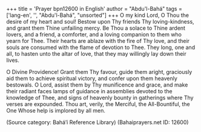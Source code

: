 +++
title = 'Prayer bpn12600 in English'
author = "Abdu'l-Bahá"
tags = ['lang-en', '', "Abdu'l-Bahá", "unsorted"]
+++
O my kind Lord, O Thou the desire of my heart and soul!  Bestow upon Thy friends Thy loving-kindness, and grant them Thine unfailing mercy.  Be Thou a solace to Thine ardent lovers, and a friend, a comforter, and a loving companion to them who yearn for Thee.  Their hearts are ablaze with the fire of Thy love, and their souls are consumed with the flame of devotion to Thee.  They long, one and all, to hasten unto the altar of love, that they may willingly lay down their lives.

O Divine Providence!  Grant them Thy favour, guide them aright, graciously aid them to achieve spiritual victory, and confer upon them heavenly bestowals.  O Lord, assist them by Thy munificence and grace, and make their radiant faces lamps of guidance in assemblies devoted to the knowledge of Thee, and signs of heavenly bounty in gatherings where Thy verses are expounded.  Thou art, verily, the Merciful, the All-Bountiful, the One Whose help is implored by all men.

(Source category: Bahá’í Reference Library)
(Bahaiprayers.net ID: 12600)
